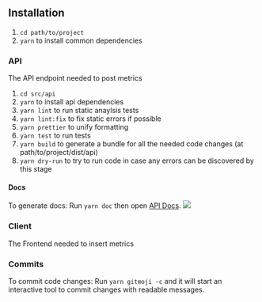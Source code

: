 ## Installation

1. `cd path/to/project`
2. `yarn` to install common dependencies

### API
The API endpoint needed to post metrics

1. `cd src/api`
2. `yarn` to install api dependencies
3. `yarn lint` to run static anaylsis tests
4. `yarn lint:fix` to fix static errors if possible
5. `yarn prettier` to unify formatting
6. `yarn test` to run tests
7. `yarn build` to generate a bundle for all the needed code changes (at path/to/project/dist/api)
8. `yarn dry-run` to try to run code in case any errors can be discovered by this stage

#### Docs
To generate docs: Run `yarn doc` then open [API Docs](http://localhost:3000/api-docs).
![](https://drive.google.com/uc?id=1UtfAgdaVUk-DerwcLWWlt91lXRLmg4WQ)

### Client
The Frontend needed to insert metrics

### Commits
To commit code changes: Run `yarn gitmoji -c` and it will start an interactive tool to commit changes with readable messages. 